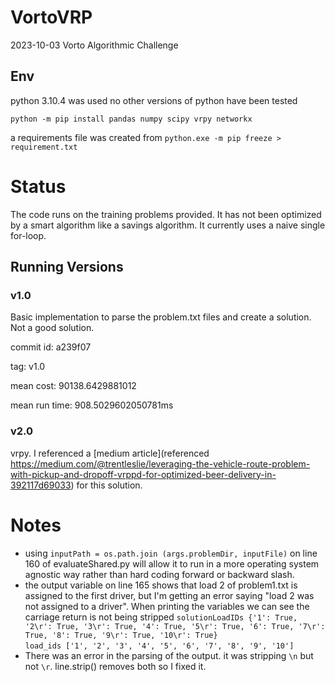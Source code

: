# VortoVRP
2023-10-03 Vorto Algorithmic Challenge


## Env

python 3.10.4 was used no other versions of python have been tested

`python -m pip install pandas numpy scipy vrpy networkx`

a requirements file was created from `python.exe -m pip freeze > requirement.txt`

# Status

The code runs on the training problems provided. It has not been optimized by a smart algorithm like a savings algorithm. It currently uses a naive single for-loop.

## Running Versions

### v1.0
Basic implementation to parse the problem.txt files and create a solution. Not a good solution. 

commit id: a239f07  

tag: v1.0

mean cost: 90138.6429881012

mean run time: 908.5029602050781ms

### v2.0

vrpy. I referenced a [medium article](referenced https://medium.com/@trentleslie/leveraging-the-vehicle-route-problem-with-pickup-and-dropoff-vrppd-for-optimized-beer-delivery-in-392117d69033) for this solution. 

# Notes

* using `inputPath = os.path.join (args.problemDir, inputFile)` on line 160 of evaluateShared.py will allow it to run in a more operating system agnostic way rather than hard coding forward or backward slash.
* the output variable on line 165 shows that load 2 of problem1.txt is assigned to the first driver, but I'm getting an error saying "load 2 was not assigned to a driver". When printing the variables we can see the carriage return is not being stripped  `solutionLoadIDs {'1': True, '2\r': True, '3\r': True, '4': True, '5\r': True, '6': True, '7\r': True, '8': True, '9\r': True, '10\r': True}`  
 `load_ids ['1', '2', '3', '4', '5', '6', '7', '8', '9', '10']`
* There was an error in the parsing of the output. it was stripping `\n` but not `\r`. line.strip() removes both so I fixed it. 